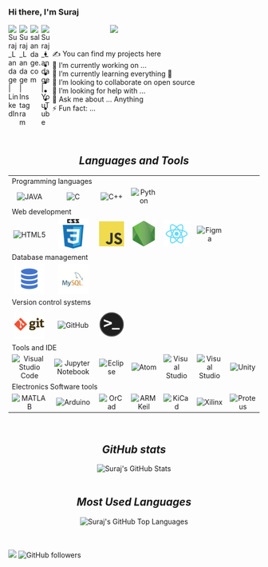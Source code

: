 <!-- ================================================================================== -->
<!-- ! Name -->
### Hi there, I'm Suraj

<!-- ================================================================================== -->
<!-- ! Picture -->
<!-- ToDo Picture should be on right side -->

<img align="right" src="https://raw.githubusercontent.com/surajlandage/surajlandage/master/icons/pic.png"  width="300">

[<img align="left" alt="Suraj_Landage | LinkedIn" width="22px" src="[https://image.flaticon.com/icons/png/128/174/174857.png](https://www.flaticon.com/free-icon/linkedin_174857)" />][linkedin]
<!-- [<img align="left" alt="Suraj_Landage | LinkedIn" width="22px" src="https://image.flaticon.com/icons/png/128/174/174857.png" />][linkedin] -->
[<img align="left" alt="Suraj_Landage | Instagram" width="22px" src="https://image.flaticon.com/icons/png/128/2111/2111463.png"/>][instagram]
[<img align="left" alt="salandage.com" width="22px" src="https://image.flaticon.com/icons/png/128/2590/2590242.png" />][website]
[<img align="left" alt="Suraj_Landage | YouTube" width="22px" src="https://image.flaticon.com/icons/png/128/1384/1384060.png" />][youtube]
<!-- [<img align="left" alt="Suraj_Landage | Twitter" width="22px" src="https://image.flaticon.com/icons/png/128/733/733579.png" />][twitter] -->

<br>
<br>
<!-- ================================================================================== -->
<!-- ! Information in points and Paragraphs -->

- ✍ You can find my projects here
- 🔭 I’m currently working on ...
- 🌱 I’m currently learning everything 🤣
- 👯 I’m looking to collaborate on open source
- 🤔 I’m looking for help with ...
- 💬 Ask me about ... Anything
- ⚡ Fun fact: ...

<br>
<br>
<!-- ================================================================================== -->
<!-- ! Languages and Tools -->

<h2 align='center'><i>Languages and Tools</i></h2>

<div align='center'>
<table width="100">
<tr>
    <td colspan="7">
        Programming languages 
    </td>
</tr>
<tr>
     <td align='center'>
        <img alt="JAVA" src="https://image.flaticon.com/icons/png/128/226/226777.png" width="60">
    </td>
    <td align='center'>
        <img alt="C" src="https://img.icons8.com/color/2x/c-programming.png" width="60">
    </td>
    <td align='center'>
        <img alt="C++" src="https://img.icons8.com/color/2x/c-plus-plus-logo.png" width="60">
    </td>
    <td align='center'>
        <img alt="Python" src="https://img.icons8.com/color/2x/python.png" width="60">
    </td>
     <td align='center'>
        <img alt="" src="">
    </td>
    <td align='center'>
        <img alt="" src="">
    </td>
    <td align='center'>
        <img alt="" src="">
    </td>
</tr>
<tr>
    <td colspan="7">
       Web development
    </td>
</tr>
<tr>
    <td align='center'>
        <img alt="HTML5" src="https://www.vectorlogo.zone/logos/w3_html5/w3_html5-ar21.svg" width='60'>
    </td>
    <td align='center'>
        <img alt="CSS3" src="https://raw.githubusercontent.com/devicons/devicon/0d6c64dbbf311879f7d563bfc3ccf559f9ed111c/icons/css3/css3-original-wordmark.svg" width="60">
    </td>
     <td align='center'>
        <img alt="JavaScript" src="https://raw.githubusercontent.com/github/explore/80688e429a7d4ef2fca1e82350fe8e3517d3494d/topics/javascript/javascript.png" width="60">
    </td>
    <td align='center'>
        <img alt="Node.js" src="https://raw.githubusercontent.com/github/explore/80688e429a7d4ef2fca1e82350fe8e3517d3494d/topics/nodejs/nodejs.png" width="60">
    </td>
    <td align='center'>
        <img alt="React" src="https://raw.githubusercontent.com/github/explore/80688e429a7d4ef2fca1e82350fe8e3517d3494d/topics/react/react.png" width="60">
    </td>
    <td align='center'>
        <img alt="Figma" src="https://www.vectorlogo.zone/logos/figma/figma-ar21.svg">
    </td>
    <td align='center'>
        <img alt="" src="">
    </td>
</tr>
<tr>
    <td colspan="7">
        Database management
    </td>
</tr>
<tr>
    <td align='center'>
        <img alt="SQL" src="https://raw.githubusercontent.com/github/explore/80688e429a7d4ef2fca1e82350fe8e3517d3494d/topics/sql/sql.png"width="60">
    </td>
    <td align='center'>
        <img alt="MySQL" src="https://raw.githubusercontent.com/github/explore/80688e429a7d4ef2fca1e82350fe8e3517d3494d/topics/mysql/mysql.png"width="60">
    </td>
    <td align='center'>
        <img alt="" src="">
    </td>
    <td align='center'>
        <img alt="" src="">
    </td>
    <td align='center'>
        <img alt="" src="">
    </td>
    <td align='center'>
        <img alt="" src="">
    </td>
    <td align='center'>
        <img alt="" src="">
    </td>
</tr>
<tr>
    <td colspan="7">
        Version control systems 
    </td>
</tr>
<tr>
    <td align='center'>
        <img alt="Git" src="https://raw.githubusercontent.com/github/explore/80688e429a7d4ef2fca1e82350fe8e3517d3494d/topics/git/git.png"width="60">
    </td>
    <td align='center'>
        <img alt="GitHub" src="https://image.flaticon.com/icons/png/128/919/919847.png"width="60">
    </td>
    <td align='center'>
        <img alt="Terminal" src="https://raw.githubusercontent.com/github/explore/80688e429a7d4ef2fca1e82350fe8e3517d3494d/topics/terminal/terminal.png"width="60">
    </td>
    <td align='center'>
        <img alt="" src="">
    </td>
    <td align='center'>
        <img alt="" src="">
    </td>
    <td align='center'>
        <img alt="" src="">
    </td>
    <td align='center'>
        <img alt="" src="">
    </td>
</tr>
<tr>
    <td colspan="7">
        Tools and IDE
    </td>
</tr>
<tr>
    <td align='center'>
        <img alt="Visual Studio Code" src="https://www.vectorlogo.zone/logos/visualstudio_code/visualstudio_code-icon.svg" width='60'>
    </td>
    <td align='center'>
        <img alt="Jupyter Notebook" src="https://www.vectorlogo.zone/logos/jupyter/jupyter-icon.svg" width='60'>
    </td>
    <td align='center'>
        <img alt="Eclipse" src="https://img.icons8.com/officel/2x/java-eclipse.png" width='60'>
    </td>
    <!-- <td align='center'>
        <img alt="Postman" src="https://www.vectorlogo.zone/logos/getpostman/getpostman-icon.svg">
    </td> -->
    <td align='center'>
        <img alt="Atom" src="https://www.vectorlogo.zone/logos/atom_io/atom_io-icon.svg">
    </td>
    <td align='center'>
        <img alt="Visual Studio" src="https://img.icons8.com/color/2x/visual-studio-2019.png" width='60'>
    </td>
    <td align='center'>
        <img alt="Visual Studio" src="https://img.icons8.com/color/2x/android-studio--v2.png" width='60'>
    </td>
    <td align='center'>
        <img alt="Unity" src="https://www.vectorlogo.zone/logos/unity3d/unity3d-icon.svg">
    </td>
</tr>
<tr>
    <td colspan="7">
        Electronics Software tools
    </td>
</tr>
<tr>
    <td align='center'>
        <img alt="MATLAB" src="https://img.icons8.com/fluency/2x/matlab.png" width='60'>
    </td>
    <td align='center'>
        <img alt="Arduino" src="https://www.vectorlogo.zone/logos/arduino/arduino-official.svg" width='60'>
    </td>
    <td align='center'>
        <img alt="OrCad" src="https://logodix.com/logo/2139060.gif" width='60'>
    </td>
    <td align='center'>
        <img alt="ARM Keil" src="https://www.marutsu.co.jp/contents/shop/marutsu/dgimg/goods/Photos/KeilPhotos/MFG_KEIL.jpg" width='60'>
    </td>
    <td align='center'>
        <img alt="KiCad" src="https://external-preview.redd.it/HhJMRV5PphbPTbIdlC1-HCoaxZWXUtJEe6RI1YGmK7U.jpg?auto=webp&s=0cb05e91805cb01e2e9f2cb039b60e34491f072a" width='60'>
    </td>
    <td align='center'>
        <img alt="Xilinx" src="https://www.eletimes.com/wp-content/uploads/2018/03/Logo_-coverimage-blog.jpg" width='90'>
    </td>
    <td align='center'>
        <img alt="Proteus" src="https://www.logolynx.com/images/logolynx/21/211bd199195a8384b2e88f576db72e92.jpeg" width='60'>
    </td>
</tr>
</table>
</div>

<!-- ================================================================================== -->
<!-- ! Projects -->


<!-- ================================================================================== -->
<!-- ! Achivements -->


<!-- ================================================================================== -->
<!-- ! GitHub Activitys -->


<br>
<!-- ================================================================================== -->
<!-- ! GitHub Stats -->

<!-- <h3 align='center'><i>------------------- GitHub stats -------------------</i></h3> -->
<h2 align='center'><i>GitHub stats</i></h2>


<div align='center'>
<img alt="Suraj's GitHub Stats" src="https://github-readme-stats.vercel.app/api?username=surajlandage&show_icons=true&hide_border=true&theme=radical" />
</div>

<br>
<!-- ================================================================================== -->
<!-- ! Most Used Languages -->
<!-- <h3 align='center'><i>------------------- Most Used Languages -------------------</i></h3> -->
<h2 align='center'><i>Most Used Languages</i></h2>

<div align='center'>
<img alt="Suraj's GitHub Top Languages" src="https://github-readme-stats.vercel.app/api/top-langs/?username=surajlandage&show_icons=true&hide_border=true&theme=radical"/>
</div>

<br>
<br>
<!-- ================================================================================== -->
<!-- ! Connect with me icons -->
<!-- ToDo add Profile View Block -->

![](https://komarev.com/ghpvc/?username=surajlandage&label=Profile+viwes)   <img alt="GitHub followers" src="https://img.shields.io/github/followers/surajlandage?style=social"/>

 

<!-- ================================================================================== -->
<!-- ! QR Code (Portfolio or Personal-website) -->
<!-- ToDo put QR code in png format and align it on right side -->

[website]: https://surajlandage.com
<!-- [twitter]: https://twitter.com/salandage -->
[youtube]: https://youtube.com/surajlandage
[instagram]: https://instagram.com/suraj.svg
[linkedin]: https://linkedin.com/in/surajlandage

